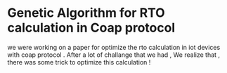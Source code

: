 # Genetic Algorithm for RTO calculation in Coap protocol 

we were working on a paper for optimize the rto calculation in iot devices with coap protocol . After a lot of challange that we had , We realize that , there was some trick to optimize this calculation ! 
